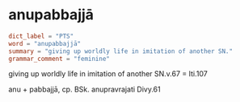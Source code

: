 # anupabbajjā

``` toml
dict_label = "PTS"
word = "anupabbajjā"
summary = "giving up worldly life in imitation of another SN."
grammar_comment = "feminine"
```

giving up worldly life in imitation of another SN.v.67 = Iti.107

anu \+ pabbajjā, cp. BSk. anupravrajati Divy.61

